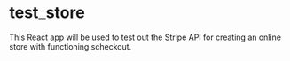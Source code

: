 # test_store
This React app will be used to test out the Stripe API for creating an online store with functioning scheckout.
